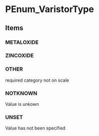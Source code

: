 # PEnum_VaristorType

## Items

### METALOXIDE


### ZINCOXIDE


### OTHER
required category not on scale

### NOTKNOWN
Value is unkown

### UNSET
Value has not been specified
